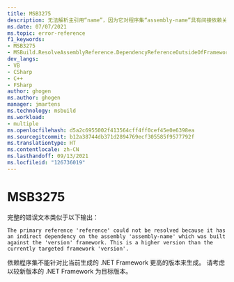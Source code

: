 ```yaml
---
title: MSB3275
description: 无法解析主引用“name”，因为它对程序集“assembly-name”具有间接依赖关系，而该程序集是针对“version”框架生成的。 该框架版本高于当前目标框架“version”。
ms.date: 07/07/2021
ms.topic: error-reference
f1_keywords:
- MSB3275
- MSBuild.ResolveAssemblyReference.DependencyReferenceOutsideOfFrameworkUsingAttribute
dev_langs:
- VB
- CSharp
- C++
- FSharp
author: ghogen
ms.author: ghogen
manager: jmartens
ms.technology: msbuild
ms.workload:
- multiple
ms.openlocfilehash: d5a2c6955002f413564cff4ff0cef45e0e6398ea
ms.sourcegitcommit: b12a38744db371d2894769ecf305585f9577792f
ms.translationtype: HT
ms.contentlocale: zh-CN
ms.lasthandoff: 09/13/2021
ms.locfileid: "126736019"
---
```

# <a name="msb3275"></a>MSB3275

完整的错误文本类似于以下输出：

```output
The primary reference 'reference' could not be resolved because it has an indirect dependency on the assembly 'assembly-name' which was built against the 'version' framework. This is a higher version than the currently targeted framework 'version'.
```

依赖程序集不能针对比当前生成的 .NET Framework 更高的版本来生成。 请考虑以较新版本的 .NET Framework 为目标版本。

